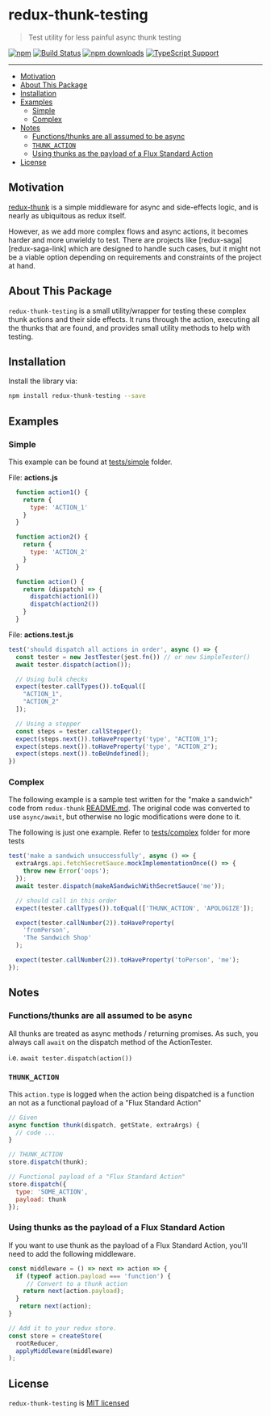 # redux-thunk-testing

> Test utility for less painful async thunk testing

[![npm][npm-badge]][npm-link]
[![Build Status][circle-badge]][circle-link]
[![npm downloads][npm-downloads-badge]][npm-link]
[![TypeScript Support][type-ts-badge]][type-ts-link]

---

<!-- TOC depthFrom:2 -->

- [Motivation](#motivation)
- [About This Package](#about-this-package)
- [Installation](#installation)
- [Examples](#examples)
  - [Simple](#simple)
  - [Complex](#complex)
- [Notes](#notes)
  - [Functions/thunks are all assumed to be async](#functionsthunks-are-all-assumed-to-be-async)
  - [`THUNK_ACTION`](#thunkaction)
  - [Using thunks as the payload of a Flux Standard Action](#using-thunks-as-the-payload-of-a-flux-standard-action)
- [License](#license)

<!-- /TOC -->

## Motivation

[redux-thunk][redux-thunk-link] is a simple middleware for async and side-effects logic,
and is nearly as ubiquitous as redux itself.

However, as we add more complex flows and async actions, it becomes harder and more unwieldy to test.
There are projects like [redux-saga][redux-saga-link] which are designed to handle
such cases, but it might not be a viable option depending on requirements and constraints of
the project at hand.

## About This Package

`redux-thunk-testing` is a small utility/wrapper for testing these complex thunk actions and
their side effects. It runs through the action, executing all the thunks that are found,
and provides small utility methods to help with testing.

## Installation

Install the library via:

```bash
npm install redux-thunk-testing --save
```

## Examples

### Simple

This example can be found at [tests/simple][readme-simple] folder.

File: **actions.js**

```js
  function action1() {
    return {
      type: 'ACTION_1'
    }
  }

  function action2() {
    return {
      type: 'ACTION_2'
    }
  }

  function action() {
    return (dispatch) => {
      dispatch(action1())
      dispatch(action2())
    }
  }
```

File: **actions.test.js**

```js
test('should dispatch all actions in order', async () => {
  const tester = new JestTester(jest.fn()) // or new SimpleTester()
  await tester.dispatch(action());

  // Using bulk checks
  expect(tester.callTypes()).toEqual([
    "ACTION_1",
    "ACTION_2"
  ]);

  // Using a stepper
  const steps = tester.callStepper();
  expect(steps.next()).toHaveProperty('type', "ACTION_1");
  expect(steps.next()).toHaveProperty('type', "ACTION_2");
  expect(steps.next()).toBeUndefined();
})
```

### Complex

The following example is a sample test written for the "make a sandwich" code from
`redux-thunk` [README.md][redux-thunk-readme-link]. The original code was converted
to use `async/await`, but otherwise no logic modifications were done to it.

The following is just one example. Refer to [tests/complex][readme-complex] folder
for more tests

```js
test('make a sandwich unsuccessfully', async () => {
  extraArgs.api.fetchSecretSauce.mockImplementationOnce(() => {
    throw new Error('oops');
  });
  await tester.dispatch(makeASandwichWithSecretSauce('me'));

  // should call in this order
  expect(tester.callTypes()).toEqual(['THUNK_ACTION', 'APOLOGIZE']);

  expect(tester.callNumber(2)).toHaveProperty(
    'fromPerson',
    'The Sandwich Shop'
  );

  expect(tester.callNumber(2)).toHaveProperty('toPerson', 'me');
});
```

## Notes

### Functions/thunks are all assumed to be async

All thunks are treated as async methods / returning promises.
As such, you always call `await` on the dispatch method of the ActionTester.

i.e. `await tester.dispatch(action())`

### `THUNK_ACTION`

This `action.type` is logged when the action being dispatched is a function an not
as a functional payload of a "Flux Standard Action"

```js
// Given
async function thunk(dispatch, getState, extraArgs) {
  // code ...
}

// THUNK_ACTION
store.dispatch(thunk);

// Functional payload of a "Flux Standard Action"
store.dispatch({
  type: 'SOME_ACTION',
  payload: thunk
});
```

### Using thunks as the payload of a Flux Standard Action

If you want to use thunk as the payload of a Flux Standard Action,
you'll need to add the following middleware.

```js
const middleware = () => next => action => {
  if (typeof action.payload === 'function') {
     // Convert to a thunk action
    return next(action.payload);
  }
   return next(action);
}

// Add it to your redux store.
const store = createStore(
  rootReducer,
  applyMiddleware(middleware)
);
```

## License

`redux-thunk-testing` is [MIT licensed](./LICENSE)

[npm-badge]: https://img.shields.io/npm/v/redux-thunk-testing.svg?style=flat-square
[npm-link]: https://www.npmjs.com/package/redux-thunk-testing
[npm-next-badge]: https://img.shields.io/npm/v/redux-thunk-testing/next.svg?style=flat-square
[npm-downloads-badge]: https://img.shields.io/npm/dt/redux-thunk-testing.svg?style=flat-square
[circle-badge]: https://img.shields.io/circleci/project/github/yeojz/redux-thunk-testing/master.svg?style=flat-square
[circle-link]: https://circleci.com/gh/yeojz/redux-thunk-testing
[type-ts-badge]: https://img.shields.io/badge/typedef-.d.ts-blue.svg?style=flat-square&longCache=true
[type-ts-link]: https://github.com/yeojz/redux-thunk-testing/tree/master/src/index.ts

[redux-thunk-link]: https://www.npmjs.com/package/redux-thunk
[redux-thunk-readme-link]: https://github.com/reduxjs/redux-thunk/blob/d5b6921037ea4ac414e8b6ba3398e4cd6287784c/README.md#Composition
[redux-sage-link]: https://www.npmjs.com/package/redux-saga
[readme-simple]: https://github.com/yeojz/redux-thunk-testing/blob/master/tests/simple
[readme-complex]: https://github.com/yeojz/redux-thunk-testing/blob/master/tests/complex
